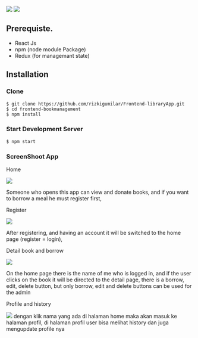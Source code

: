 ![](https://img.shields.io/badge/Code%20Style-Standard-yellow.svg)
![](https://img.shields.io/badge/%20Framewok-react-js.svg)


## Prerequiste.
- React Js
- npm (node module Package)
- Redux (for managemant state)

## Installation
### Clone
```
$ git clone https://github.com/rizkigumilar/Frontend-libraryApp.git
$ cd frontend-bookmanagement
$ npm install
```

### Start Development Server
```
$ npm start
```
### ScreenShoot App
<p>
  Home
 </p>
  <img src='http://imgur.com/64MYMsgl.png' />
<p>
  Someone who opens this app can view and donate books, and if you want to borrow a meal he must register first,
</p>
<p>
  Register
</p>
  <img src='http://imgur.com/27WQPDql.png' />
<p>
  After registering, and having an account it will be switched to the home page (register = login),
</p>
<p>
  Detail book and borrow
</p>
<img src='http://imgur.com/hrExKNpl.png' />
<p>
  On the home page there is the name of me who is logged in, and if the user clicks on the book it will be directed to the detail page, there is a borrow, edit, delete button, but only borrow, edit and delete buttons can be used for the admin
</p>
<p>
  Profile and history
</p>
<img src='http://imgur.com/xFUzK4Yl.png'
<p>
  dengan klik nama yang ada di halaman home maka akan masuk ke halaman profil, di halaman profil user bisa melihat history dan juga mengupdate profile nya
</p>

